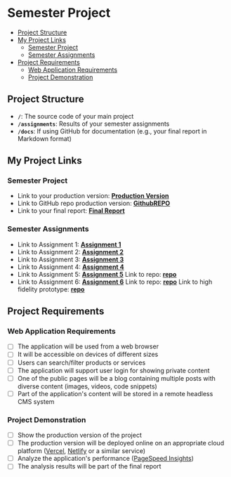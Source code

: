 # Semester Project <!-- omit in toc -->

- [Project Structure](#project-structure)
- [My Project Links](#my-project-links)
  - [Semester Project](#semester-project)
  - [Semester Assignments](#semester-assignments)
- [Project Requirements](#project-requirements)
  - [Web Application Requirements](#web-application-requirements)
  - [Project Demonstration](#project-demonstration)

## Project Structure

- **`/`**: The source code of your main project
- **`/assignments`**: Results of your semester assignments
- **`/docs`**: If using GitHub for documentation (e.g., your final report in Markdown format)

## My Project Links

### Semester Project

- Link to your production version: [**Production Version**](https://cayenne-mocha.vercel.app/) <!-- Replace with actual URL -->
- Link to GitHub repo production version: [**GithubREPO**](https://github.com/mzdero00/cayenne)
- Link to your final report: [**Final Report**](URL_TO_FINAL_REPORT) <!-- Replace with actual URL -->
<!-- Add more as necessary -->

### Semester Assignments

- Link to Assignment 1: [**Assignment 1**](https://github.com/mzdero00/mzdero-app/blob/main/assignments/Prva%20vjezba.mp4) <!-- Replace with actual URL -->
- Link to Assignment 2: [**Assignment 2**](https://github.com/mzdero00/mzdero-app/blob/main/assignments/DrugaVjezba.md) <!-- Replace with actual URL -->
- Link to Assignment 3: [**Assignment 3**](https://repo1-liard.vercel.app) <!-- Replace with actual URL -->
- Link to Assignment 4: [**Assignment 4**](https://github.com/mzdero00/mzdero-app/blob/main/assignments/CetvrtaVjezba.md) <!-- Replace with actual URL -->
- Link to Assignment 5: [**Assignment 5**](https://hci-assigment-5-16ua.vercel.app/) Link to repo: [**repo**](https://github.com/mzdero00/hci-assigment-5)
- Link to Assignment 6: [**Assignment 6**](https://hci-assigment-5-16ua.vercel.app/) Link to repo: [**repo**](https://github.com/mzdero00/hci-assigment-5) Link to high fidelity prototype: [**repo**](https://github.com/mzdero00/mzdero-app/blob/main/assignments/6vjezbaproto.md)
<!-- Add more assignments as necessary -->


## Project Requirements

### Web Application Requirements

- [ ] The application will be used from a web browser
- [ ] It will be accessible on devices of different sizes
- [ ] Users can search/filter products or services
- [ ] The application will support user login for showing private content
- [ ] One of the public pages will be a blog containing multiple posts with diverse content (images, videos, code snippets)
- [ ] Part of the application's content will be stored in a remote headless CMS system

### Project Demonstration

- [ ] Show the production version of the project
- [ ] The production version will be deployed online on an appropriate cloud platform ([Vercel](https://vercel.com), [Netlify](https://www.netlify.com/) or a similar service)
- [ ] Analyze the application's performance ([PageSpeed Insights](https://pagespeed.web.dev/))
- [ ] The analysis results will be part of the final report
